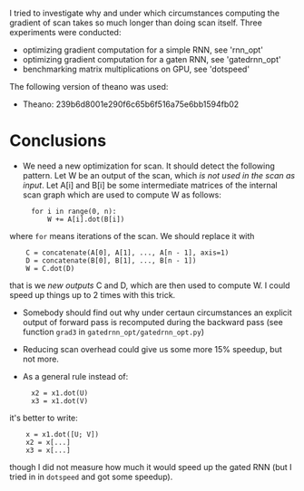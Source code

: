 I tried to investigate why and under which circumstances 
computing the gradient of scan takes so much longer than
doing scan itself. Three experiments were conducted:

* optimizing gradient computation for a simple RNN, see 'rnn_opt'
* optimizing gradient computation for a gaten RNN, see 'gatedrnn_opt'
* benchmarking matrix multiplications on GPU, see 'dotspeed'

The following version of theano was used:

* Theano: 239b6d8001e290f6c65b6f516a75e6bb1594fb02

Conclusions
=======

* We need a new optimization for scan. 
It should detect the following pattern. Let W be an
output of the scan, which _is not used in the scan as input_.
 Let A[i] and B[i] be some intermediate 
matrices of the internal scan graph 
which are used to compute W as follows:

        for i in range(0, n):
            W += A[i].dot(B[i])

where `for` means iterations of the scan. We should replace it with

        C = concatenate(A[0], A[1], ..., A[n - 1], axis=1)
        D = concatenate(B[0], B[1], ..., B[n - 1])
        W = C.dot(D)

that is we _new outputs_ C and D, which are then used to compute W.
I  could speed up things up to 2 times with this trick.

* Somebody should find out why under certaun circumstances an explicit output
of forward pass is recomputed during the backward pass (see function `grad3` 
in `gatedrnn_opt/gatedrnn_opt.py`)

* Reducing scan overhead could give us some more 15% speedup, but not more.

* As a general rule instead of:

        x2 = x1.dot(U)
        x3 = x1.dot(V) 

it's better to write:

        x = x1.dot([U; V])
        x2 = x[...]
        x3 = x[...]

though I did not measure how much it would speed up the gated RNN
(but I tried in in `dotspeed` and got some speedup).
    



